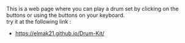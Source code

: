 This is a web page where you can play a drum set by clicking on the buttons or using the buttons on your keyboard. 
<br>
try it at the following link :
- https://elmak21.github.io/Drum-Kit/
